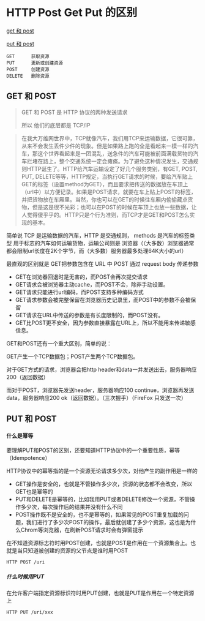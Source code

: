 # HTTP Post Get Put 的区别

[get 和 post](https://mp.weixin.qq.com/s?__biz=MzI3NzIzMzg3Mw==&amp;mid=100000054&amp;idx=1&amp;sn=71f6c214f3833d9ca20b9f7dcd9d33e4#rd)

[put 和 post](https://qiujun.me/post/diff-between-put-and-post/)



```
GET      获取资源
PUT      更新或创建资源
POST     创建资源
DELETE   删除资源
```



## GET 和 POST

> GET 和 POST 是 HTTP 协议的两种发送请求
>
> 所以 他们的底层都是 TCP/IP



> 在我大万维网世界中，TCP就像汽车，我们用TCP来运输数据，它很可靠，从来不会发生丢件少件的现象。但是如果路上跑的全是看起来一模一样的汽车，那这个世界看起来是一团混乱，送急件的汽车可能被前面满载货物的汽车拦堵在路上，整个交通系统一定会瘫痪。为了避免这种情况发生，交通规则HTTP诞生了。HTTP给汽车运输设定了好几个服务类别，有GET, POST, PUT, DELETE等等，HTTP规定，当执行GET请求的时候，要给汽车贴上GET的标签（设置method为GET），而且要求把传送的数据放在车顶上（url中）以方便记录。如果是POST请求，就要在车上贴上POST的标签，并把货物放在车厢里。当然，你也可以在GET的时候往车厢内偷偷藏点货物，但是这是很不光彩；也可以在POST的时候在车顶上也放一些数据，让人觉得傻乎乎的。HTTP只是个行为准则，而TCP才是GET和POST怎么实现的基本。



简单说 TCP 是运输数据的汽车，HTTP 是交通规则， methods 是汽车的标签类型 用于标志的汽车如何运输货物，运输公司则是 浏览器（（大多数）浏览器通常都会限制url长度在2K个字节，而（大多数）服务器最多处理64K大小的url）



最直观的区别就是 GET把参数包含在 URL 中 POST 通过 request body 传递参数

- GET在浏览器回退时是无害的，而POST会再次提交请求
- GET请求会被浏览器主动cache，而POST不会，除非手动设置。
- GET请求只能进行url编码，而POST支持多种编码方式
- GET请求参数会被完整保留在浏览器历史记录里，而POST中的参数不会被保留
- GET请求在URL中传送的参数是有长度限制的，而POST没有。
- GET比POST更不安全，因为参数直接暴露在URL上，所以不能用来传递敏感信息。



GET和POST还有一个重大区别，简单的说：

GET产生一个TCP数据包；POST产生两个TCP数据包。

 对于GET方式的请求，浏览器会把http header和data一并发送出去，服务器响应200（返回数据）

而对于POST，浏览器先发送header，服务器响应100 continue，浏览器再发送data，服务器响应200 ok（返回数据）。（三次握手）（FireFox 只发送一次）



## PUT 和 POST

#### **什么是幂等**

要理解PUT和POST的区别，还要知道HTTP协议中的一个重要性质，幂等（Idempotence）

HTTP协议中的幂等指的是一个资源无论请求多少次，对他产生的副作用是一样的

- GET操作是安全的，也就是不管操作多少次，资源的状态都不会改变，所以GET也是幂等的
- PUT和DELETE是幂等的，比如我用PUT或者DELETE修改一个资源，不管操作多少次，每次操作后的结果并没有什么不同
- POST操作既不是安全的，也不是幂等的，如果常见的POST重复加载的问题，我们进行了多少次POST的操作，最后就创建了多少个资源，这也是为什么Chrom等浏览器，在刷新POST请求时会有弹窗提示

在不知道资源标志符时用POST创建，也就是POST是作用在一个资源集合上。也就是当只知道被创建的资源的父节点是谁时用POST

```
HTTP POST /uri
```

##### **什么时候用PUT**

在允许客户端指定资源标识符时用PUT创建，也就是PUT是作用在一个特定资源上

```
HTTP PUT /uri/xxx
```

